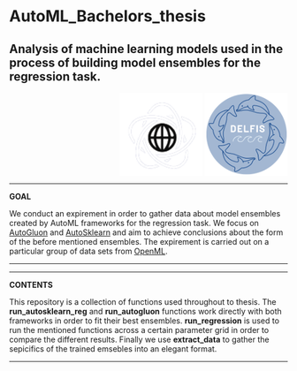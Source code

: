 # AutoML_Bachelors_thesis
## Analysis of machine learning models used in the process of building model ensembles for the regression task.  
<p align = "right">
<img src="mini_mini_logo.png" align="middle" width="150"/> <img src="delfis_logo.png" align="middle" width="150"/>
</p>

---
**GOAL**

We conduct an expirement in order to gather data about model ensembles created by AutoML frameworks for the regression task. We focus on [AutoGluon](https://auto.gluon.ai/stable/index.html) and [AutoSklearn](https://automl.github.io/auto-sklearn/master/) and aim to achieve conclusions about the form of the before mentioned ensembles. The expirement is carried out on a particular group of data sets from [OpenML](https://www.openml.org/).


---

---
**CONTENTS**

This repository is a collection of functions used throughout to thesis.  The **run_autosklearn_reg** and **run_autogluon** functions work directly with both frameworks in order to fit their best ensembles. **run_regression** is used to run the mentioned functions across a certain parameter grid in order to compare the different results. Finally we use **extract_data** to gather the sepicifics of the trained emsebles into an elegant format. 

---

